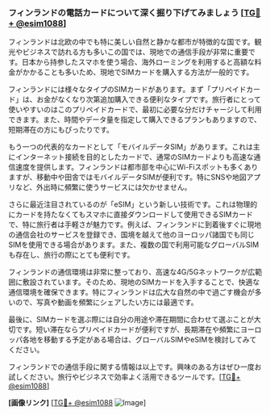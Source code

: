 ### フィンランドの電話カードについて深く掘り下げてみましょう [[TG💪+ @esim1088](https://t.me/s/esim1088)]

フィンランドは北欧の中でも特に美しい自然と静かな都市が特徴的な国です。観光やビジネスで訪れる方も多いこの国では、現地での通信手段が非常に重要です。日本から持参したスマホを使う場合、海外ローミングを利用すると高額な料金がかかることも多いため、現地でSIMカードを購入する方法が一般的です。

フィンランドには様々なタイプのSIMカードがあります。まず「プリペイドカード」は、お金がなくなり次第追加購入できる便利なタイプです。旅行者にとって使いやすいのはこのプリペイドカードで、最初に必要な分だけチャージして利用できます。また、時間やデータ量を指定して購入できるプランもありますので、短期滞在の方にもぴったりです。

もう一つの代表的なカードとして「モバイルデータSIM」があります。これは主にインターネット接続を目的としたカードで、通常のSIMカードよりも高速な通信速度を提供します。フィンランドは都市部を中心にWi-Fiスポットも多くありますが、移動中や田舎ではモバイルデータSIMが便利です。特にSNSや地図アプリなど、外出時に頻繁に使うサービスには欠かせません。

さらに最近注目されているのが「eSIM」という新しい技術です。これは物理的にカードを持たなくてもスマホに直接ダウンロードして使用できるSIMカードで、特に旅行者は手軽さが魅力です。例えば、フィンランドに到着後すぐに現地の通信会社のサービスを登録でき、国境を越えて他のヨーロッパ諸国でも同じSIMを使用できる場合があります。また、複数の国で利用可能なグローバルSIMも存在し、旅行の際にとても便利です。

フィンランドの通信環境は非常に整っており、高速な4G/5Gネットワークが広範囲に敷設されています。そのため、現地のSIMカードを入手することで、快適な通信環境を確保できます。特にフィンランドは広大な自然の中で過ごす機会が多いので、写真や動画を頻繁にシェアしたい方には最適です。

最後に、SIMカードを選ぶ際には自分の用途や滞在期間に合わせて選ぶことが大切です。短い滞在ならプリペイドカードが便利ですが、長期滞在や頻繁にヨーロッパ各地を移動する予定がある場合は、グローバルSIMやeSIMを検討してみてください。

フィンランドでの通信手段に関する情報は以上です。興味のある方はぜひ一度お試しください。旅行やビジネスで効率よく活用できるツールです。[[TG💪+ @esim1088](https://t.me/s/esim1088)]

**[画像リンク]**
[[TG💪+ @esim1088](https://t.me/s/esim1088) ![Image](https://i.postimg.cc/Y0z9fWf4/image.png)]